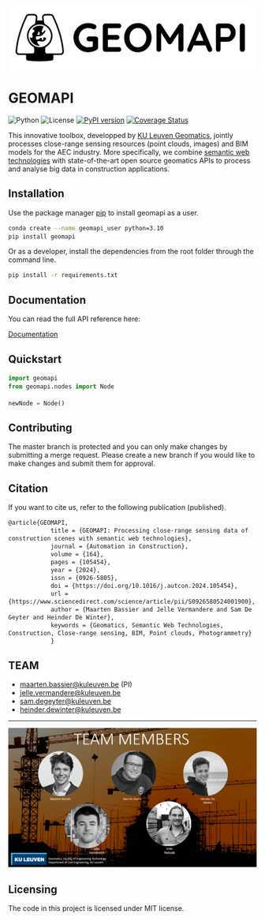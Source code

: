 

![geomapiLogo](https://github.com/KU-Leuven-Geomatics/geomapi/blob/main/docs/source/_static/geomapi_logo_B.png?width=64)

# GEOMAPI
![Python](https://img.shields.io/pypi/pyversions/geomapi.svg?logo=python&logoColor=FBE072)
![License](https://img.shields.io/pypi/l/geomapi)
[![PyPI version](https://badge.fury.io/py/geomapi.svg)](https://badge.fury.io/py/geomapi)
[![Coverage Status](https://coveralls.io/repos/github/KU-Leuven-Geomatics/geomapi/badge.svg?branch=main)](https://coveralls.io/github/KU-Leuven-Geomatics/geomapi?branch=main)

This innovative toolbox, developped by [KU Leuven Geomatics](https://iiw.kuleuven.be/onderzoek/geomatics), jointly processes close-range sensing resources (point clouds, images) and BIM models for the AEC industry. 
More specifically, we combine [semantic web technologies](https://en.wikipedia.org/wiki/Semantic_Web) with state-of-the-art open source geomatics APIs
to process and analyse big data in construction applications.

## Installation

Use the package manager [pip](https://pypi.org/project/geomapi) to install geomapi as a user.

```bash
conda create --name geomapi_user python=3.10
pip install geomapi
```

Or as a developer, install the dependencies from the root folder through the command line.

```bash
pip install -r requirements.txt
```

## Documentation

You can read the full API reference here:

[Documentation](https://ku-leuven-geomatics.github.io/geomapi/index.html)


## Quickstart

```py
import geomapi
from geomapi.nodes import Node

newNode = Node()
```

## Contributing

The master branch is protected and you can only make changes by submitting a merge request. 
Please create a new branch if you would like to make changes and submit them for approval.

## Citation
If you want to cite us, refer to the following publication (published). 
```
@article{GEOMAPI,
            title = {GEOMAPI: Processing close-range sensing data of construction scenes with semantic web technologies},
            journal = {Automation in Construction},
            volume = {164},
            pages = {105454},
            year = {2024},
            issn = {0926-5805},
            doi = {https://doi.org/10.1016/j.autcon.2024.105454},
            url = {https://www.sciencedirect.com/science/article/pii/S0926580524001900},
            author = {Maarten Bassier and Jelle Vermandere and Sam De Geyter and Heinder De Winter},
            keywords = {Geomatics, Semantic Web Technologies, Construction, Close-range sensing, BIM, Point clouds, Photogrammetry}
            }
```
## TEAM
- maarten.bassier@kuleuven.be (PI)
- jelle.vermandere@kuleuven.be
- sam.degeyter@kuleuven.be
- heinder.dewinter@kuleuven.be
---
![team](docs/source/_static/geomapi_team.PNG?width=64)

## Licensing
The code in this project is licensed under MIT license.
